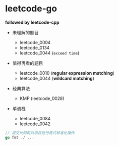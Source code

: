 # leetcode-go
**followed by leetcode-cpp**

- 未理解的题目
    - leetcode_0004
    - leetcode_0134
    - leetcode_0044 (`exceed time`)
    
- 值得再看的题目
    - leetcode_0010 (**regular expression matching**)
    - leetcode_0044 (**wildcard matching**)
    

- 经典算法
    - KMP (leetcode_0028)
    
- 单调栈
    - leetcode_0084
    - leetcode_0042

```go
// 提交代码前对项目进行格式标准化操作
go fmt ./ ...
```